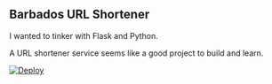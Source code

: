 ## Barbados URL Shortener

I wanted to tinker with Flask and Python.

A URL shortener service seems like a good project to build and learn.

<a href="https://heroku.com/deploy?template=http://github.com/bryanbrunetti/barbados">
  <img src="https://www.herokucdn.com/deploy/button.svg" alt="Deploy">
</a>
